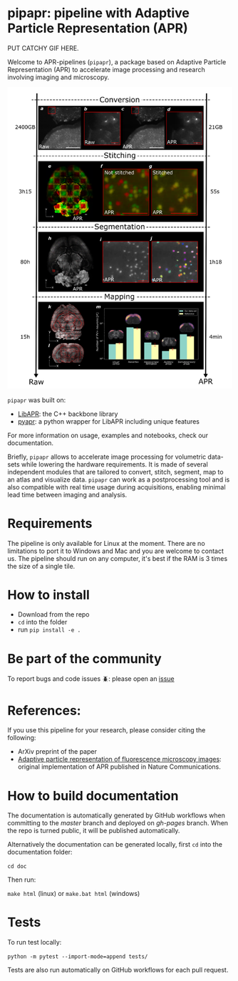 # pipapr: pipeline with Adaptive Particle Representation (APR)

PUT CATCHY GIF HERE.

Welcome to APR-pipelines (`pipapr`), a package based on Adaptive Particle Representation (APR) to accelerate
image processing and research involving imaging and microscopy.

<center>
<img src=./doc/images/pipeline_pv.png title="pipeline image" width="650"/>
</center>

`pipapr` was built on:

- [LibAPR](https://github.com/AdaptiveParticles/LibAPR): the C++ backbone library
- [pyapr](https://github.com/AdaptiveParticles/pyapr/): a python wrapper for LibAPR including unique features

For more information on usage, examples and notebooks, check our documentation.

Briefly, `pipapr` allows to accelerate image processing for volumetric data-sets while lowering the hardware requirements. It
is made of several independent modules that are tailored to convert, stitch, segment, map to an atlas and visualize
data. `pipapr` can work as a postprocessing tool and is also compatible with real time usage during acquisitions, 
enabling minimal lead time between imaging and analysis.

# Requirements

The pipeline is only available for Linux at the moment. There are no limitations to port it to Windows and Mac and you
are welcome to contact us. The pipeline should run on any computer, it's best if the RAM is 3 times the size of a 
single tile.

# How to install

- Download from the repo
- `cd` into the folder
- run `pip install -e .`

# Be part of the community

To report bugs and code issues :beetle:: please open an [issue](https://github.com/WyssCenter/APR-pipelines/issues)

# References:

If you use this pipeline for your research, please consider citing the following:

- ArXiv preprint of the paper
- [Adaptive particle representation of fluorescence microscopy images](https://www.nature.com/articles/s41467-018-07390-9): original implementation of APR published in Nature Communications.

# How to build documentation

The documentation is automatically generated by GitHub workflows when committing to the *master* branch and deployed on
*gh-pages* branch. When the repo is turned public, it will be published automatically. 

Alternatively the documentation can be generated locally, first `cd` into the documentation folder:

`cd doc`

Then run:

`make html` (linux) or `make.bat html` (windows)

# Tests

To run test locally:

`python -m pytest --import-mode=append tests/`

Tests are also run automatically on GitHub workflows for each pull request.